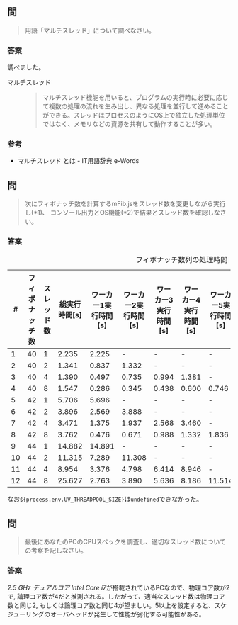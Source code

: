 <section>
    <h2>問</h2>
    <blockquote>
        用語「マルチスレッド」について調べなさい。
    </blockquote>
    <section>
        <h3>答案</h3>
        調べました。
        <dl>
            <dt>マルチスレッド</dt>
            <dd>
                <blockquote cite="https://e-words.jp/w/マルチスレッド.html">
                    <p>
                        マルチスレッド機能を用いると、プログラムの実行時に必要に応じて複数の処理の流れを生み出し、異なる処理を並行して進めることができる。スレッドはプロセスのようにOS上で独立した処理単位ではなく、メモリなどの資源を共有して動作することが多い。
                    </p>
                </blockquote>
            </dd>
        </dl>
    </section>
    <section>
        <h3>参考</h3>
        <ul>
            <li><a ref="https://e-words.jp/w/マルチスレッド.html">マルチスレッド とは - IT用語辞典 e-Words</a></li>
        </ul>
    </section>
</section>
<section>
    <h2>問</h2>
    <blockquote>
        次にフィボナッチ数を計算するmFib.jsをスレッド数を変更しながら実行し(*1)、
        コンソール出力とOS機能(*2)で結果とスレッド数を確認しなさい。
    </blockquote>
    <section>
        <h3>答案</h3>
        <table>
            <caption>
                フィボナッチ数列の処理時間
            </caption>
            <thead>
                <tr>
                    <th scope="col">#</th>
                    <th scope="col">フィボナッチ数</th>
                    <th scope="col">スレッド数</th>
                    <th scope="col">総実行時間[s]</th>
                    <th scope="col">ワーカー1実行時間[s]</th>
                    <th scope="col">ワーカー2実行時間[s]</th>
                    <th scope="col">ワーカー3実行時間[s]</th>
                    <th scope="col">ワーカー4実行時間[s]</th>
                    <th scope="col">ワーカー5実行時間[s]</th>
                    <th scope="col">ワーカー6実行時間[s]</th>
                    <th scope="col">ワーカー7実行時間[s]</th>
                    <th scope="col">ワーカー8実行時間[s]</th>
                </tr>
            </thead>
            <tbody>
                <tr>
                    <td>1</td>
                    <td>40</td>
                    <td>1</td>
                    <td>2.235</td>
                    <td>2.225</td>
                    <td>-</td>
                    <td>-</td>
                    <td>-</td>
                    <td>-</td>
                    <td>-</td>
                    <td>-</td>
                    <td>-</td>
                </tr>
                <tr>
                    <td>2</td>
                    <td>40</td>
                    <td>2</td>
                    <td>1.341</td>
                    <td>0.837</td>
                    <td>1.332</td>
                    <td>-</td>
                    <td>-</td>
                    <td>-</td>
                    <td>-</td>
                    <td>-</td>
                    <td>-</td>
                </tr>
                <tr>
                    <td>3</td>
                    <td>40</td>
                    <td>4</td>
                    <td>1.390</td>
                    <td>0.497</td>
                    <td>0.735</td>
                    <td>0.994</td>
                    <td>1.381</td>
                    <td>-</td>
                    <td>-</td>
                    <td>-</td>
                    <td>-</td>
                    <td>-</td>
                    <td>-</td>
                </tr>
                <tr>
                    <td>4</td>
                    <td>40</td>
                    <td>8</td>
                    <td>1.547</td>
                    <td>0.286</td>
                    <td>0.345</td>
                    <td>0.438</td>
                    <td>0.600</td>
                    <td>0.746</td>
                    <td>0.980</td>
                    <td>0.227</td>
                    <td>1.535</td>
                </tr>
                <tr>
                    <td>5</td>
                    <td>42</td>
                    <td>1</td>
                    <td>5.706</td>
                    <td>5.696</td>
                    <td>-</td>
                    <td>-</td>
                    <td>-</td>
                    <td>-</td>
                    <td>-</td>
                    <td>-</td>
                    <td>-</td>
                </tr>
                <tr>
                    <td>6</td>
                    <td>42</td>
                    <td>2</td>
                    <td>3.896</td>
                    <td>2.569</td>
                    <td>3.888</td>
                    <td>-</td>
                    <td>-</td>
                    <td>-</td>
                    <td>-</td>
                    <td>-</td>
                    <td>-</td>
                </tr>
                <tr>
                    <td>7</td>
                    <td>42</td>
                    <td>4</td>
                    <td>3.471</td>
                    <td>1.375</td>
                    <td>1.937</td>
                    <td>2.568</td>
                    <td>3.460</td>
                    <td>-</td>
                    <td>-</td>
                    <td>-</td>
                    <td>-</td>
                </tr>
                <tr>
                    <td>8</td>
                    <td>42</td>
                    <td>8</td>
                    <td>3.762</td>
                    <td>0.476</td>
                    <td>0.671</td>
                    <td>0.988</td>
                    <td>1.332</td>
                    <td>1.836</td>
                    <td>2.370</td>
                    <td>2.906</td>
                    <td>3.752</td>
                </tr>
                <tr>
                    <td>9</td>
                    <td>44</td>
                    <td>1</td>
                    <td>14.882</td>
                    <td>14.891</td>
                    <td>-</td>
                    <td>-</td>
                    <td>-</td>
                    <td>-</td>
                    <td>-</td>
                    <td>-</td>
                    <td>-</td>
                </tr>
                <tr>
                    <td>10</td>
                    <td>44</td>
                    <td>2</td>
                    <td>11.315</td>
                    <td>7.289</td>
                    <td>11.308</td>
                    <td>-</td>
                    <td>-</td>
                    <td>-</td>
                    <td>-</td>
                    <td>-</td>
                    <td>-</td>
                </tr>
                <tr>
                    <td>11</td>
                    <td>44</td>
                    <td>4</td>
                    <td>8.954</td>
                    <td>3.376</td>
                    <td>4.798</td>
                    <td>6.414</td>
                    <td>8.946</td>
                    <td>-</td>
                    <td>-</td>
                    <td>-</td>
                    <td>-</td>
                </tr>
                <tr>
                    <td>12</td>
                    <td>44</td>
                    <td>8</td>
                    <td>25.627</td>
                    <td>2.763</td>
                    <td>3.890</td>
                    <td>5.636</td>
                    <td>8.186</td>
                    <td>11.514</td>
                    <td>15.485</td>
                    <td>19.709</td>
                    <td>25.618</td>
                </tr>
            </tbody>
        </table>
        なお<code>${process.env.UV_THREADPOOL_SIZE}</code>は<code>undefined</code>できなかった。
    </section>
    <section>
        <h2>問</h2>
        <blockquote>
            最後にあなたのPCのCPUスペックを調査し、適切なスレッド数についての考察を記しなさい。
        </blockquote>
        <section>
            <h3>答案</h3>
            <section>
                <i>2.5 GHz デュアルコア Intel Core i7</i>が搭載されているPCなので、物理コア数が2で, 論理コア数が4だと推測される。したがって、適当なスレッド数は物理コア数と同じ2,
                もしくは論理コア数と同じ4が望ましい。5以上を設定すると、スケジューリングのオーバヘッドが発生して性能が劣化する可能性がある。
            </section>
        </section>

